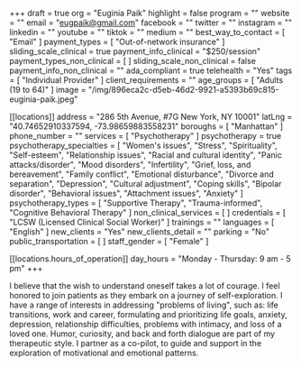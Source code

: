 +++
draft = true
org = "Euginia Paik"
highlight = false
program = ""
website = ""
email = "eugpaik@gmail.com"
facebook = ""
twitter = ""
instagram = ""
linkedin = ""
youtube = ""
tiktok = ""
medium = ""
best_way_to_contact = [ "Email" ]
payment_types = [ "Out-of-network insurance" ]
sliding_scale_clinical = true
payment_info_clinical = "$250/session"
payment_types_non_clinical = [ ]
sliding_scale_non_clinical = false
payment_info_non_clinical = ""
ada_compliant = true
telehealth = "Yes"
tags = [ "Individual Provider" ]
client_requirements = ""
age_groups = [ "Adults (19 to 64)" ]
image = "/img/896eca2c-d5eb-46d2-9921-a5393b69c815-euginia-paik.jpeg"

[[locations]]
address = "286 5th Avenue, #7G New York, NY 10001"
latLng = "40.74652910337594, -73.98659883558231"
boroughs = [ "Manhattan" ]
phone_number = ""
services = [ "Psychotherapy" ]
psychotherapy = true
psychotherapy_specialties = [
  "Women's issues",
  "Stress",
  "Spirituality",
  "Self-esteem",
  "Relationship issues",
  "Racial and cultural identity",
  "Panic attacks/disorder",
  "Mood disorders",
  "Infertility",
  "Grief, loss, and bereavement",
  "Family conflict",
  "Emotional disturbance",
  "Divorce and separation",
  "Depression",
  "Cultural adjustment",
  "Coping skills",
  "Bipolar disorder",
  "Behavioral issues",
  "Attachment issues",
  "Anxiety"
]
psychotherapy_types = [
  "Supportive Therapy",
  "Trauma-informed",
  "Cognitive Behavioral Therapy"
]
non_clinical_services = [ ]
credentials = [ "LCSW (Licensed Clinical Social Worker)" ]
trainings = ""
languages = [ "English" ]
new_clients = "Yes"
new_clients_detail = ""
parking = "No"
public_transportation = [ ]
staff_gender = [ "Female" ]

  [[locations.hours_of_operation]]
  day_hours = "Monday - Thursday: 9 am - 5 pm"
+++

I believe that the wish to understand oneself takes a lot of courage. I feel honored to join patients as they embark on a journey of self-exploration. I have a range of interests in addressing "problems of living", such as: life transitions, work and career, formulating and prioritizing life goals, anxiety, depression, relationship difficulties, problems with intimacy, and loss of a loved one. Humor, curiosity, and back and forth dialogue are part of my therapeutic style. I partner as a co-pilot, to guide and support in the exploration of motivational and emotional patterns.
